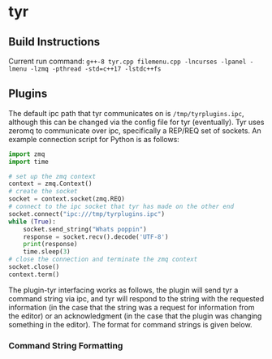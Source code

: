 # tyr

## Build Instructions
Current run command:
`g++-8 tyr.cpp filemenu.cpp -lncurses -lpanel -lmenu -lzmq -pthread -std=c++17 -lstdc++fs`

## Plugins
The default ipc path that tyr communicates on is `/tmp/tyrplugins.ipc`, although this can be changed via the config file for tyr (eventually). Tyr uses zeromq to communicate over ipc, specifically a REP/REQ set of sockets. An example connection script for Python is as follows:
```python
import zmq
import time

# set up the zmq context
context = zmq.Context()
# create the socket
socket = context.socket(zmq.REQ)
# connect to the ipc socket that tyr has made on the other end
socket.connect("ipc:///tmp/tyrplugins.ipc")
while (True):
	socket.send_string("Whats poppin")
	response = socket.recv().decode('UTF-8')
	print(response)
	time.sleep(3)
# close the connection and terminate the zmq context
socket.close()
context.term()
```
The plugin-tyr interfacing works as follows, the plugin will send tyr a command string via ipc, and tyr will respond to the string with the requested information (in the case that the string was a request for information from the editor) or an acknowledgment (in the case that the plugin was changing something in the editor). The format for command strings is given below.
### Command String Formatting
